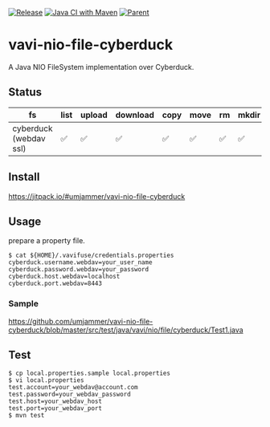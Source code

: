 [![Release](https://jitpack.io/v/umjammer/vavi-nio-file-cyberduck.svg)](https://jitpack.io/#umjammer/vavi-nio-file-cyberduck) [![Java CI with Maven](https://github.com/umjammer/vavi-nio-file-cyberduck/workflows/Java%20CI%20with%20Maven/badge.svg)](https://github.com/umjammer/vavi-nio-file-cyberduck/actions) [![Parent](https://img.shields.io/badge/Parent-vavi--apps--fuse-pink)](https://github.com/umjammer/vavi-apps-fuse)

# vavi-nio-file-cyberduck

A Java NIO FileSystem implementation over Cyberduck.

## Status

| fs                     | list | upload | download | copy | move | rm | mkdir | cache | watch | library |
|------------------------|------|--------|----------|------|------|----|-------|-------|-------|---------|
| cyberduck (webdav ssl) | ✅    | ✅     | ✅       | ✅   | ✅   | ✅ | ✅    | ✅    |       | [cyberduck](https://github.com/iterate-ch/cyberduck) |

## Install

https://jitpack.io/#umjammer/vavi-nio-file-cyberduck

## Usage

prepare a property file.

```shell
$ cat ${HOME}/.vavifuse/credentials.properties
cyberduck.username.webdav=your_user_name
cyberduck.password.webdav=your_password
cyberduck.host.webdav=localhost
cyberduck.port.webdav=8443
```

### Sample

https://github.com/umjammer/vavi-nio-file-cyberduck/blob/master/src/test/java/vavi/nio/file/cyberduck/Test1.java

## Test

```shell
$ cp local.properties.sample local.properties
$ vi local.properties
test.account=your_webdav@account.com
test.password=your_webdav_password
test.host=your_webdav_host
test.port=your_webdav_port
$ mvn test
```

